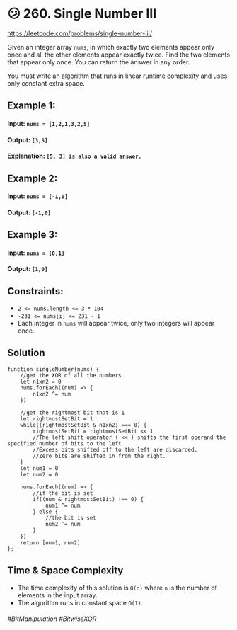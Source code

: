 # 😕 260. Single Number III
https://leetcode.com/problems/single-number-iii/

Given an integer array `nums`, in which exactly two elements appear only once and all the other elements appear exactly twice. Find the two elements that appear only once. You can return the answer in any order.

You must write an algorithm that runs in linear runtime complexity and uses only constant extra space.

## Example 1:
#### Input: `nums = [1,2,1,3,2,5]`
#### Output: `[3,5]`
#### Explanation:  `[5, 3] is also a valid answer.`
## Example 2:
#### Input: `nums = [-1,0]`
#### Output: `[-1,0]`
## Example 3:
#### Input: `nums = [0,1]`
#### Output: `[1,0]`
 
## Constraints:
- `2 <= nums.length <= 3 * 104`
- `-231 <= nums[i] <= 231 - 1`
- Each integer in `nums` will appear twice, only two integers will appear once.

## Solution
````
function singleNumber(nums) {
    //get the XOR of all the numbers
    let n1xn2 = 0
    nums.forEach((num) => {
        n1xn2 ^= num
    })
    
    //get the rightmost bit that is 1
    let rightmostSetBit = 1
    while((rightmostSetBit & n1xn2) === 0) {
        rightmostSetBit = rightmostSetBit << 1
        //The left shift operator ( << ) shifts the first operand the specified number of bits to the left
        //Excess bits shifted off to the left are discarded. 
        //Zero bits are shifted in from the right.
    }
    let num1 = 0
    let num2 = 0
    
    nums.forEach((num) => {
        //if the bit is set
        if((num & rightmostSetBit) !== 0) {
            num1 ^= num
        } else {
            //the bit is set
            num2 ^= num
        }
    })
    return [num1, num2]
};
````

## Time & Space Complexity
- The time complexity of this solution is `O(n)` where `n` is the number of elements in the input array.
- The algorithm runs in constant space `O(1)`.

###### #BitManipulation #BitwiseXOR
